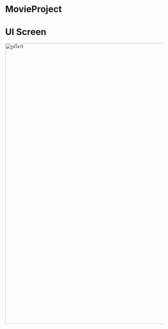 # MovieProject

# UI Screen

<img src="https://github.com/user-attachments/assets/1c0c1f0b-6972-4b57-9876-04000da2a4c6" alt="รูปโชว์1" width="900"/>


